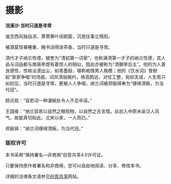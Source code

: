 # 摄影


**浣溪沙·当时只道是寻常**

谁念西风独自凉，萧萧黄叶闭疏窗，沉思往事立残阳。

被酒莫惊春睡重，赌书消得泼茶香，当时只道是寻常。

清代才子纳兰性德，被誉为“清初第一词家”，也称满清第一才子的纳兰性德，其人品与词品都与南唐李煜有着惊人的相似，因此亦被称为“清朝李后主”。他的为人善良感性，性格淡漠出尘，如青墨般，堪称痴情男人楷模；他的《饮水词》曾掀起“家家争唱”的场面，词风清丽婉约，格高韵远，对仗工整，宛如天成，人生若只如初见，当时只道是寻常，更被人人争唱，纳兰词被郑振铎奉为“缠绵清婉，为当代冠”。

顾贞观：“容若词一种凄婉处令人不忍卒读。”

王国维：“纳兰容若以自然之眼观物，以自然之舌言情。此初入中原未染汉人风气，故能真切如此，北宋以来，一人而已。”

郑振铎：“纳兰词缠绵清婉，为当代冠。”

### 版权许可

本书采用“保持署名—非商用”创意共享4.0许可证。

只要保持原作者署名和非商用，您可以自由地阅读、分享、修改本书。

详细的法律条文请参见[创意共享](http://creativecommons.org/licenses/by-nc/4.0/)网站。
